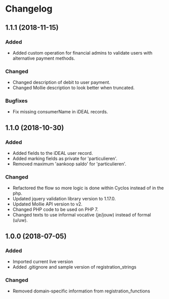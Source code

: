 # Changelog
## 1.1.1 (2018-11-15)
### Added
<ul>
	<li>Added custom operation for financial admins to validate users with alternative payment methods.</li>
</ul>

### Changed
<ul>
	<li>Changed description of debit to user payment.</li>
	<li>Changed Mollie description to look better when truncated.</li>
</ul>

### Bugfixes
<ul>
	<li>Fix missing consumerName in iDEAL records.</li>
</ul>

## 1.1.0 (2018-10-30)
### Added
<ul>
	<li>Added fields to the iDEAL user record.</li>
	<li>Added marking fields as private for 'particulieren'.</li>
	<li>Removed maximum 'aankoop saldo' for 'particulieren'.</li>
</ul>

### Changed
<ul>
	<li>Refactored the flow so more logic is done within Cyclos instead of in the php.</li>
	<li>Updated jquery validation library version to 1.17.0.</li>
	<li>Updated Mollie API version to v2.</li>
	<li>Changed PHP code to be used on PHP 7.</li>
	<li>Changed texts to use informal vocative (je/jouw) instead of formal (u/uw).</li>
</ul>

## 1.0.0 (2018-07-05)
### Added
<ul>
	<li>Imported current live version</li>
	<li>Added .gitignore and sample version of registration_strings</li>
</ul>

### Changed
<ul>
	<li>Removed domain-specific information from registration_functions</li>
</ul>
